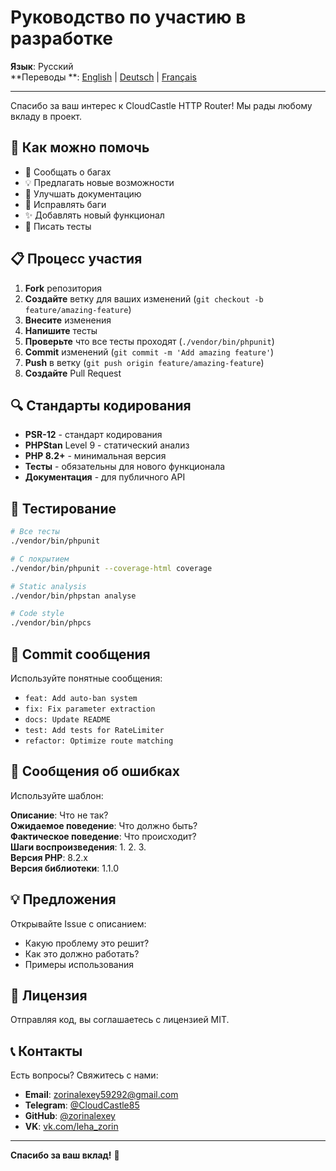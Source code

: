 # Руководство по участию в разработке

**Язык**: Русский  
**Переводы
**: [English](docs/en/documentation/CONTRIBUTING.md) | [Deutsch](docs/de/documentation/CONTRIBUTING.md) | [Français](docs/fr/documentation/CONTRIBUTING.md)

---

Спасибо за ваш интерес к CloudCastle HTTP Router! Мы рады любому вкладу в проект.

## 🤝 Как можно помочь

- 🐛 Сообщать о багах
- 💡 Предлагать новые возможности
- 📝 Улучшать документацию
- 🔧 Исправлять баги
- ✨ Добавлять новый функционал
- 🧪 Писать тесты

## 📋 Процесс участия

1. **Fork** репозитория
2. **Создайте** ветку для ваших изменений (`git checkout -b feature/amazing-feature`)
3. **Внесите** изменения
4. **Напишите** тесты
5. **Проверьте** что все тесты проходят (`./vendor/bin/phpunit`)
6. **Commit** изменений (`git commit -m 'Add amazing feature'`)
7. **Push** в ветку (`git push origin feature/amazing-feature`)
8. **Создайте** Pull Request

## 🔍 Стандарты кодирования

- **PSR-12** - стандарт кодирования
- **PHPStan** Level 9 - статический анализ
- **PHP 8.2+** - минимальная версия
- **Тесты** - обязательны для нового функционала
- **Документация** - для публичного API

## 🧪 Тестирование

```bash
# Все тесты
./vendor/bin/phpunit

# С покрытием
./vendor/bin/phpunit --coverage-html coverage

# Static analysis
./vendor/bin/phpstan analyse

# Code style
./vendor/bin/phpcs
```

## 📝 Commit сообщения

Используйте понятные сообщения:

- `feat: Add auto-ban system`
- `fix: Fix parameter extraction`
- `docs: Update README`
- `test: Add tests for RateLimiter`
- `refactor: Optimize route matching`

## 🐛 Сообщения об ошибках

Используйте шаблон:

**Описание**: Что не так?  
**Ожидаемое поведение**: Что должно быть?  
**Фактическое поведение**: Что происходит?  
**Шаги воспроизведения**: 1. 2. 3.  
**Версия PHP**: 8.2.x  
**Версия библиотеки**: 1.1.0

## 💡 Предложения

Открывайте Issue с описанием:

- Какую проблему это решит?
- Как это должно работать?
- Примеры использования

## 📜 Лицензия

Отправляя код, вы соглашаетесь с лицензией MIT.

## 📞 Контакты

Есть вопросы? Свяжитесь с нами:

- **Email**: zorinalexey59292@gmail.com
- **Telegram**: [@CloudCastle85](https://t.me/CloudCastle85)
- **GitHub**: [@zorinalexey](https://github.com/zorinalexey)
- **VK**: [vk.com/leha_zorin](https://vk.com/leha_zorin)

---

**Спасибо за ваш вклад!** 🎉
